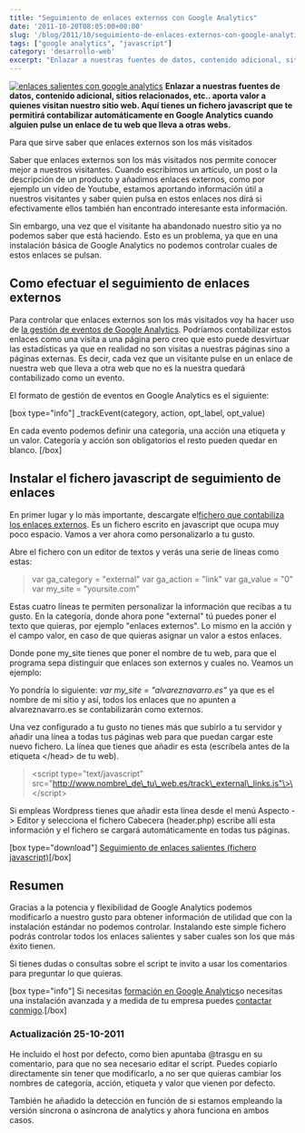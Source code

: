 ```yaml
---
title: "Seguimiento de enlaces externos con Google Analytics"
date: '2011-10-20T08:05:00+00:00'
slug: '/blog/2011/10/seguimiento-de-enlaces-externos-con-google-analytics'
tags: ["google analytics", "javascript"]
category: 'desarrollo-web'
excerpt: "Enlazar a nuestras fuentes de datos, contenido adicional, sitios relacionados, etc.. aporta valor a quienes visitan nuestro sitio web."
---
```

[![enlaces salientes con google analytics](http://static.squarespace.com/static/5303797ae4b0c6ad9e43f072/5303ce80e4b0400995a883d6/5303cf4be4b0400995a88c13/1392758603793/enlaces-salientes.png?format=original "enlaces-salientes")](http://static.squarespace.com/static/5303797ae4b0c6ad9e43f072/5303ce80e4b0400995a883d6/5303cf4be4b0400995a88c10/1392758603595/?format=original) **Enlazar a nuestras fuentes de datos, contenido adicional, sitios relacionados, etc.. aporta valor a quienes visitan nuestro sitio web. Aquí tienes un fichero javascript que te permitirá contabilizar automáticamente en Google Analytics cuando alguien pulse un enlace de tu web que lleva a otras webs.**

Para que sirve saber que enlaces externos son los más visitados

Saber que enlaces externos son los más visitados nos permite conocer mejor a nuestros visitantes. Cuando escribimos un artículo, un post o la descripción de un producto y añadimos enlaces externos, como por ejemplo un vídeo de Youtube, estamos aportando información útil a nuestros visitantes y saber quien pulsa en estos enlaces nos dirá si efectivamente ellos también han encontrado interesante esta información.

Sin embargo, una vez que el visitante ha abandonado nuestro sitio ya no podemos saber que está haciendo. Esto es un problema, ya que en una instalación básica de Google Analytics no podemos controlar cuales de estos enlaces se pulsan.

## Como efectuar el seguimiento de enlaces externos

Para controlar que enlaces externos son los más visitados voy ha hacer uso de [la gestión de eventos de Google Analytics](http://code.google.com/apis/analytics/docs/tracking/eventTrackerGuide.html "google analytics events"). Podríamos contabilizar estos enlaces como una visita a una página pero creo que esto puede desvirtuar las estadísticas ya que en realidad no son visitas a nuestras páginas sino a páginas externas. Es decir, cada vez que un visitante pulse en un enlace de nuestra web que lleva a otra web que no es la nuestra quedará contabilizado como un evento.

El formato de gestión de eventos en Google Analytics es el siguiente:

[box type="info"] \_trackEvent(category, action, opt\_label, opt\_value)

En cada evento podemos definir una categoría, una acción una etiqueta y un valor. Categoría y acción son obligatorios el resto pueden quedar en blanco. [/box]

## Instalar el fichero javascript de seguimiento de enlaces

En primer lugar y lo más importante, descargate el[fichero que contabiliza los enlaces externos](http://static.squarespace.com/static/5303797ae4b0c6ad9e43f072/5303ce80e4b0400995a883d6/5303cf4be4b0400995a88c17/1392758603996/track_external_links1.js?format=original "contabilizar enlaces externos en google analytics"). Es un fichero escrito en javascript que ocupa muy poco espacio. Vamos a ver ahora como personalizarlo a tu gusto.

Abre el fichero con un editor de textos y verás una serie de líneas como estas:

> var ga\_category = "external" var ga\_action = "link" var ga\_value = "0" var my\_site = "yoursite.com"

Estas cuatro líneas te permiten personalizar la información que recibas a tu gusto. En la categoría, donde ahora pone "external" tú puedes poner el texto que quieras, por ejemplo "enlaces externos". Lo mismo en la acción y el campo valor, en caso de que quieras asignar un valor a estos enlaces.

Donde pone my\_site tienes que poner el nombre de tu web, para que el programa sepa distinguir que enlaces son externos y cuales no. Veamos un ejemplo:

Yo pondría lo siguiente: _var my\_site = "alvareznavarro.es"_ ya que es el nombre de mi sitio y así, todos los enlaces que no apunten a alvareznavarro.es se contabilizarán como externos.

Una vez configurado a tu gusto no tienes más que subirlo a tu servidor y añadir una línea a todas tus páginas web para que puedan cargar este nuevo fichero. La línea que tienes que añadir es esta (escríbela antes de la etiqueta \</head\> de tu web).

> \<script type="text/javascript" src="http://www.nombre\_de\_tu\_web.es/track\_external\_links.js"\>\</script\>

Si empleas Wordpress tienes que añadir esta línea desde el menú Aspecto -\> Editor y selecciona el fichero Cabecera (header.php) escribe allí esta información y el fichero se cargará automáticamente en todas tus páginas.

[box type="download"] [Seguimiento de enlaces salientes (fichero javascript)](http://static.squarespace.com/static/5303797ae4b0c6ad9e43f072/5303ce80e4b0400995a883d6/5303cf4be4b0400995a88c17/1392758603996/track_external_links1.js?format=original "seguimiento automático de enlaces salientes")[/box]

## Resumen

Gracias a la potencia y flexibilidad de Google Analytics podemos modificarlo a nuestro gusto para obtener información de utilidad que con la instalación estándar no podemos controlar. Instalando este simple fichero podrás controlar todos los enlaces salientes y saber cuales son los que más éxito tienen.

Si tienes dudas o consultas sobre el script te invito a usar los comentarios para preguntar lo que quieras.

[box type="info"] Si necesitas [formación en Google Analytics](http://static.squarespace.com/static/5303797ae4b0c6ad9e43f072/5303ce80e4b0400995a883d6/5303cf4be4b0400995a88c0d/1392758603307/?format=original "Formación personalizada en Google Analytics para empresas")o necesitas una instalación avanzada y a medida de tu empresa puedes [contactar conmigo](http://static.squarespace.com/static/5303797ae4b0c6ad9e43f072/5303ce80e4b0400995a883d6/5303cf44e4b0400995a88ba5/1392758596086/?format=original "Contactar formación google analytics").[/box]

### Actualización 25-10-2011

He incluido el host por defecto, como bien apuntaba @trasgu en su comentario, para que no sea necesario editar el script. Puedes copiarlo directamente sin tener que modificarlo, a no ser que quieras cambiar los nombres de categoría, acción, etiqueta y valor que vienen por defecto.

También he añadido la detección en función de si estamos empleando la versión síncrona o asíncrona de analytics y ahora funciona en ambos casos.
